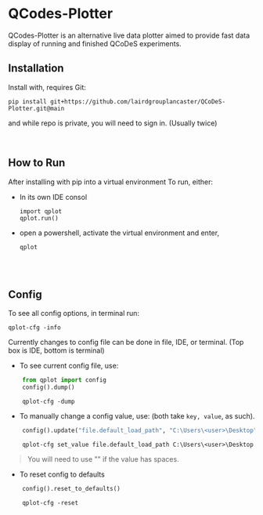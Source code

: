QCodes-Plotter
==============

QCodes-Plotter is an alternative live data plotter aimed to provide fast data display of running and finished QCoDeS experiments.

Installation
------------

Install with, requires Git:

    pip install git+https://github.com/lairdgrouplancaster/QCoDeS-Plotter.git@main

and while repo is private, you will need to sign in. (Usually twice)

<br/>

How to Run
----------

After installing with pip into a virtual environment
To run, either:
* In its own IDE consol
  
      import qplot
      qplot.run()
  
* open a powershell, activate the virtual environment and enter,
  
      qplot

<br/>
<br/>

Config 
------
To see all config options, in terminal run:
```console
qplot-cfg -info
```
Currently changes to config file can be done in file, IDE, or terminal.  (Top box is IDE, bottom is terminal)
* To see current config file, use:
```python
    from qplot import config
    config().dump()
```
```console
    qplot-cfg -dump
```
* To manually change a config value, use: (both take `key, value`, as such).
```python
    config().update("file.default_load_path", "C:\Users\<user>\Desktop")
```
```console
    qplot-cfg set_value file.default_load_path C:\Users\<user>\Desktop
```
> You will need to use "" if the value has spaces.
  
* To reset config to defaults
```python
    config().reset_to_defaults()
```
```console
    qplot-cfg -reset
```
